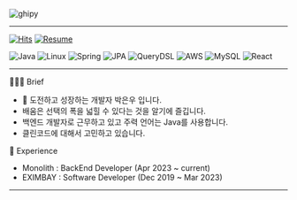 ![ghipy](https://user-images.githubusercontent.com/50124623/210032601-e6e9eb8c-8cbf-4b3a-8257-932e39d5ae31.gif)

---

[![Hits](https://hits.seeyoufarm.com/api/count/incr/badge.svg?url=https%3A%2F%2Fgithub.com%2Fieunune&count_bg=%23707070&title_bg=%23000000&icon=digitalocean.svg&icon_color=%23E7E7E7&title=hits&edge_flat=false)](https://hits.seeyoufarm.com)
[![Resume](https://img.shields.io/badge/Resume-black?style=flat-square&logo=notion&Lists&logoColor=white)](https://ieunune.notion.site/d836ecc9172144d4b39f185b89f16a62)


![Java](https://img.shields.io/badge/Java-007396?style=flat-square&logo=Java&logoColor=white)
![Linux](https://img.shields.io/badge/Linux-FCC624?style=flat-square&logo=Linux&logoColor=white)
![Spring](https://img.shields.io/badge/Spring-6DB33F?style=flat-square&logo=Spring&logoColor=white)
![JPA](https://img.shields.io/badge/JPA-6DB33F?style=flat-square&logo=JPA&logoColor=white)
![QueryDSL](https://img.shields.io/badge/QueryDSL-6DB33F?style=flat-square&logo=QueryDSL&logoColor=white)
![AWS](https://img.shields.io/badge/AWS-232F3E?style=flat-square&logo=AmazonAWS&logoColor=white)
![MySQL](https://img.shields.io/badge/MySQL-4479A1?style=flat-square&logo=MySQL&logoColor=white)
![React](https://img.shields.io/badge/React-61DAFB?style=flat-square&logo=react&logoColor=black)

<!-- ![Python](https://img.shields.io/badge/Python-3776AB?style=flat-square&logo=Python&logoColor=white) -->
<!-- ![Kotlin](https://img.shields.io/badge/Kotlin-7F52FF?style=flat-square&logo=Kotlin&logoColor=white) -->

---  

💁🏻‍♂️ Brief
- 👋 도전하고 성장하는 개발자 박은우 입니다.
- 배움은 선택의 폭을 넓힐 수 있다는 것을 알기에 즐깁니다.
- 백엔드 개발자로 근무하고 있고 주력 언어는 Java를 사용합니다.  
- 클린코드에 대해서 고민하고 있습니다.

💼 Experience
- Monolith : BackEnd Developer (Apr 2023 ~ current)
- EXIMBAY : Software Developer (Dec 2019 ~ Mar 2023)

--- 


<!-- [![Ashutosh's github activity graph](https://github-readme-activity-graph.cyclic.app/graph?username=ieunune&theme=nord)](https://github.com/ashutosh00710/github-readme-activity-graph) -->

<!-- [![trophy](https://github-profile-trophy.vercel.app/?username=ieunune&theme=flat&column=6)](https://github.com/ieunune/) -->
